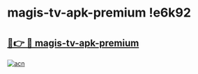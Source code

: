 # magis-tv-apk-premium !e6k92

# <h2><a href="https://7qq1hp.esa.edu.pl?title=magis-tv-apk-premium&ref=e6k92">🔗👉 🔴 magis-tv-apk-premium</a></h2>

[![acn](https://github.com/user-attachments/assets/0f9c940e-d8b0-45ae-aac7-cd30a18b3e1c)](https://7qq1hp.esa.edu.pl?title=magis-tv-apk-premium&ref=e6k92)

